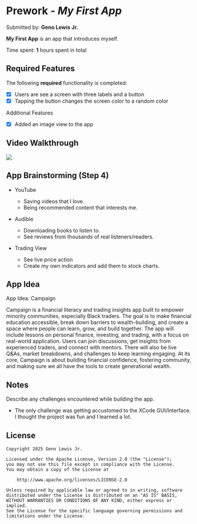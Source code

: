 # Prework - *My First App*

Submitted by: **Geno Lewis Jr.**

**My First App** is an app that introduces myself.

Time spent: **1** hours spent in total

## Required Features

The following **required** functionality is completed:

- [X] Users are see a screen with three labels and a button
- [X] Tapping the button changes the screen color to a random color

Additional Features
- [x] Added an image view to the app
 
## Video Walkthrough

<div>
    <a href="https://www.loom.com/share/d29a61d64a9542638202a21c784765a8">
    </a>
    <a href="https://www.loom.com/share/d29a61d64a9542638202a21c784765a8">
      <img style="max-width:300px;" src="https://cdn.loom.com/sessions/thumbnails/d29a61d64a9542638202a21c784765a8-006d5e658a292596-full-play.gif">
    </a>
  </div>

## App Brainstorming (Step 4)

- YouTube
  - Saving videos that I love.
  - Being recommended content that interests me.
 
- Audible
  - Downloading books to listen to.
  - See reviews from thousands of real listeners/readers.
 
- Trading View
  - See live price action
  - Create my own indicators and add them to stock charts.
 
## App Idea
App Idea: Campaign

Campaign is a financial literacy and trading insights app built to empower minority communities, especially Black traders. 
The goal is to make financial education accessible, break down barriers to wealth-building, and create a space where people can learn, 
grow, and build together. The app will include lessons on personal finance, investing, and trading, with a focus on real-world application. 
Users can join discussions, get insights from experienced traders, and connect with mentors. There will also be live Q&As, market breakdowns, 
and challenges to keep learning engaging. At its core, Campaign is about building financial confidence, fostering community, and 
making sure we all have the tools to create generational wealth.

## Notes

Describe any challenges encountered while building the app.

- The only challenge was getting accustomed to the XCode GUI/Interface. I thought the project was fun and I learned a lot.

## License

    Copyright 2025 Geno Lewis Jr.

    Licensed under the Apache License, Version 2.0 (the "License");
    you may not use this file except in compliance with the License.
    You may obtain a copy of the License at

        http://www.apache.org/licenses/LICENSE-2.0

    Unless required by applicable law or agreed to in writing, software
    distributed under the License is distributed on an "AS IS" BASIS,
    WITHOUT WARRANTIES OR CONDITIONS OF ANY KIND, either express or implied.
    See the License for the specific language governing permissions and
    limitations under the License.
